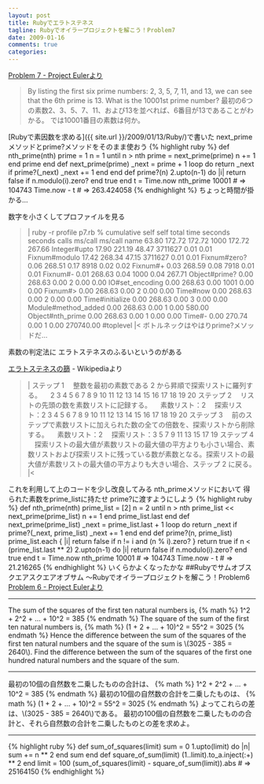 ```yaml
---
layout: post
title: Rubyでエラトステネス
tagline: Rubyでオイラープロジェクトを解こう！Problem7
date: 2009-01-16
comments: true
categories:
---
```


<script type="text/javascript" src="http://cdn.mathjax.org/mathjax/latest/MathJax.js?config=TeX-AMS-MML_HTMLorMML"></script>



[Problem 7 - Project Eulerより](http://projecteuler.net/index.php?section=problems&id=7)
> 
> By listing the first six prime numbers: 2, 3, 5, 7, 11, and 13, we can see that the 6th prime is 13.
> What is the 10001st prime number?
> 最初の6つの素数2、3、5、7、11、および13を並べれば、6番目が13であることがわかる。
> では10001番目の素数は何か。


[Rubyで素因数を求める]({{ site.url }}/2009/01/13/Ruby/)で書いた
next_primeメソッドとprime?メソッドをそのまま使おう
{% highlight ruby %}
 def nth_prime(nth)
   prime = 1
   n = 1
   until n > nth
     prime = next_prime(prime)
     n += 1
   end
   prime
 end
 def next_prime(prime)
   _next = prime + 1
   loop do
     return _next if prime?(_next)
     _next += 1
   end
 end
 def prime?(n)
   2.upto(n-1) do |i|
     return false if n.modulo(i).zero?
   end
   true
 end
 t = Time.now
 nth_prime 10001 # => 104743
 Time.now - t # => 263.424058
{% endhighlight %}
ちょっと時間が掛かる…

数字を小さくしてプロファイルを見る
>|
ruby -r profile p7.rb 
  %   cumulative   self              self     total
 time   seconds   seconds    calls  ms/call  ms/call  name
 63.80   172.72    172.72     1000   172.72   267.66  Integer#upto
 17.90   221.19     48.47  3711627     0.01     0.01  Fixnum#modulo
 17.42   268.34     47.15  3711627     0.01     0.01  Fixnum#zero?
  0.06   268.51      0.17     8918     0.02     0.02  Fixnum#+
  0.03   268.59      0.08     7918     0.01     0.01  Fixnum#-
  0.01   268.63      0.04     1000     0.04   267.71  Object#prime?
  0.00   268.63      0.00        2     0.00     0.00  IO#set_encoding
  0.00   268.63      0.00     1001     0.00     0.00  Fixnum#>
  0.00   268.63      0.00        2     0.00     0.00  Time#now
  0.00   268.63      0.00        2     0.00     0.00  Time#initialize
  0.00   268.63      0.00        3     0.00     0.00  Module#method_added
  0.00   268.63      0.00        1     0.00   580.00  Object#nth_prime
  0.00   268.63      0.00        1     0.00     0.00  Time#-
  0.00   270.74      0.00        1     0.00 270740.00  #toplevel
|<
ボトルネックはやはりprime?メソッドだ…

素数の判定法に
エラトステネスのふるいというのがある

[エラトステネスの篩](http://ja.wikipedia.org/wiki/%E3%82%A8%E3%83%A9%E3%83%88%E3%82%B9%E3%83%86%E3%83%8D%E3%82%B9%E3%81%AE%E7%AF%A9) - Wikipediaより
>|
ステップ 1
　整数を最初の素数である 2 から昇順で探索リストに羅列する。
　2 3 4 5 6 7 8 9 10 11 12 13 14 15 16 17 18 19 20
ステップ 2
　リストの先頭の数を素数リストに記録する。
　素数リスト：2
　探索リスト：2 3 4 5 6 7 8 9 10 11 12 13 14 15 16 17 18 19 20
ステップ 3
　前のステップで素数リストに加えられた数の全ての倍数を、探索リストから削除する。
　素数リスト：2
　探索リスト：3 5 7 9 11 13 15 17 19
ステップ 4
　探索リストの最大値が素数リストの最大値の平方よりも小さい場合、素数リストおよび探索リストに残っている数が素数となる。探索リストの最大値が素数リストの最大値の平方よりも大きい場合、ステップ 2 に戻る。
|<

これを利用して上のコードを少し改良してみる
nth_primeメソッドにおいて
得られた素数をprime_listに持たせ
prime?に渡すようにしよう
{% highlight ruby %}
 def nth_prime(nth)
   prime_list = [2]
   n = 2
   until n > nth
     prime_list << next_prime(prime_list)
     n += 1
   end
   prime_list.last
 end
 def next_prime(prime_list)
   _next = prime_list.last + 1
   loop do
     return _next if prime?(_next, prime_list)
     _next += 1
   end
 end
 def prime?(n, prime_list)
   prime_list.each { |i| return false if n != i and (n % i).zero? }
   return true if n < (prime_list.last ** 2)
   2.upto(n-1) do |i|
     return false if n.modulo(i).zero?
   end
   true
 end
 t = Time.now
 nth_prime 10001 # => 104743
 Time.now - t # => 21.216265
{% endhighlight %}
いくらかよくなったかな
##Rubyでサムオブスクエアスクエアオブサム ～Rubyでオイラープロジェクトを解こう！Problem6
[Problem 6 - Project Eulerより](http://projecteuler.net/index.php?section=problems&id=6)
____
The sum of the squares of the first ten natural numbers is,
{% math %}
1^2 + 2^2 + ... + 10^2 = 385
{% endmath %}
The square of the sum of the first ten natural numbers is,
{% math %}
(1 + 2 + ... + 10)^2 = 55^2 = 3025
{% endmath %}
Hence the difference between the sum of the squares of the first ten natural numbers and the square of the sum is \\(3025 - 385 = 2640\\).
Find the difference between the sum of the squares of the first one hundred natural numbers and the square of the sum.
___
最初の10個の自然数を二乗したものの合計は、
{% math %}
1^2 + 2^2 + ... + 10^2 = 385
{% endmath %}
最初の10個の自然数の合計を二乗したものは、
{% math %}
(1 + 2 + ... + 10)^2 = 55^2 = 3025
{% endmath %}
よってこれらの差は、\\(3025 - 385 = 2640\\)である。
最初の100個の自然数を二乗したものの合計と、それら自然数の合計を二乗したものとの差を求めよ。
____

{% highlight ruby %}
 def sum_of_squares(limit)
   sum = 0
   1.upto(limit) do |n|
     sum += n ** 2
   end
   sum
 end
 def square_of_sum(limit)
   (1..limit).to_a.inject(:+) ** 2
 end
 limit = 100
 (sum_of_squares(limit) - square_of_sum(limit)).abs # => 25164150
{% endhighlight %}
